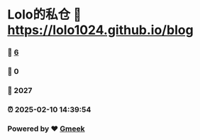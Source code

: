 # Lolo的私仓 :link: https://lolo1024.github.io/blog 
### :page_facing_up: [6](https://lolo1024.github.io/blog/tag.html) 
### :speech_balloon: 0 
### :hibiscus: 2027 
### :alarm_clock: 2025-02-10 14:39:54 
### Powered by :heart: [Gmeek](https://github.com/Meekdai/Gmeek)
